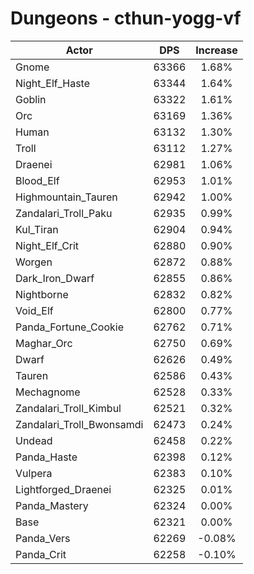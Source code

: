 # Dungeons - cthun-yogg-vf
| Actor | DPS | Increase |
|---|:---:|:---:|
|Gnome|63366|1.68%|
|Night_Elf_Haste|63344|1.64%|
|Goblin|63322|1.61%|
|Orc|63169|1.36%|
|Human|63132|1.30%|
|Troll|63112|1.27%|
|Draenei|62981|1.06%|
|Blood_Elf|62953|1.01%|
|Highmountain_Tauren|62942|1.00%|
|Zandalari_Troll_Paku|62935|0.99%|
|Kul_Tiran|62904|0.94%|
|Night_Elf_Crit|62880|0.90%|
|Worgen|62872|0.88%|
|Dark_Iron_Dwarf|62855|0.86%|
|Nightborne|62832|0.82%|
|Void_Elf|62800|0.77%|
|Panda_Fortune_Cookie|62762|0.71%|
|Maghar_Orc|62750|0.69%|
|Dwarf|62626|0.49%|
|Tauren|62586|0.43%|
|Mechagnome|62528|0.33%|
|Zandalari_Troll_Kimbul|62521|0.32%|
|Zandalari_Troll_Bwonsamdi|62473|0.24%|
|Undead|62458|0.22%|
|Panda_Haste|62398|0.12%|
|Vulpera|62383|0.10%|
|Lightforged_Draenei|62325|0.01%|
|Panda_Mastery|62324|0.00%|
|Base|62321|0.00%|
|Panda_Vers|62269|-0.08%|
|Panda_Crit|62258|-0.10%|
